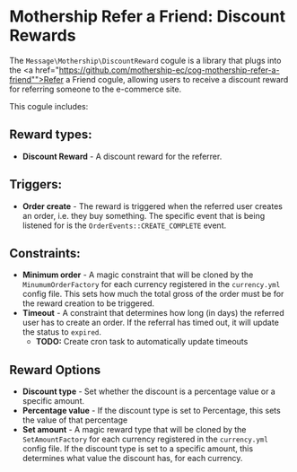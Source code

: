 # Mothership Refer a Friend: Discount Rewards

The `Message\Mothership\DiscountReward` cogule is a library that plugs into the <a href="https://github.com/mothership-ec/cog-mothership-refer-a-friend"">Refer a Friend</a> cogule, allowing users to receive a discount reward for referring someone to the e-commerce site.

This cogule includes:

## Reward types:

+ **Discount Reward** - A discount reward for the referrer.

## Triggers:

+ **Order create** - The reward is triggered when the referred user creates an order, i.e. they buy something. The specific event that is being listened for is the `OrderEvents::CREATE_COMPLETE` event.

## Constraints:

+ **Minimum order** - A magic constraint that will be cloned by the `MinumumOrderFactory` for each currency registered in the `currency.yml` config file. This sets how much the total gross of the order must be for the reward creation to be triggered.
+ **Timeout** - A constraint that determines how long (in days) the referred user has to create an order. If the referral has timed out, it will update the status to `expired`.
	+ **TODO:** Create cron task to automatically update timeouts

## Reward Options

+ **Discount type** - Set whether the discount is a percentage value or a specific amount.
+ **Percentage value** - If the discount type is set to Percentage, this sets the value of that percentage
+ **Set amount** - A magic reward type that will be cloned by the `SetAmountFactory` for each currency registered in the `currency.yml` config file. If the discount type is set to a specific amount, this determines what value the discount has, for each currency.